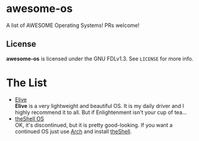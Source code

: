 # awesome-os
A list of AWESOME Operating Systems! PRs welcome!

## License
**awesome-os** is licensed under the GNU FDLv1.3. See `LICENSE` for more info.

# The List
- [Elive](https://elivecd.org)  
**Elive** is a very lightweight and beautiful OS. It is my daily driver and I highly recommend it to all. But if Enlightenment isn't your cup of tea...
- [theShell OS](https://vicr123.com/theshell/os/)  
OK, it's discontinued, but it is pretty good-looking. If you want a continued OS just use [Arch](https://www.archlinux.org/) and install [theShell](https://vicr123.com/theshell).
